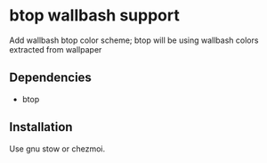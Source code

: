 # btop wallbash support

Add wallbash btop color scheme; btop will be using wallbash colors extracted from wallpaper

## Dependencies

- btop

## Installation

Use gnu stow or chezmoi.